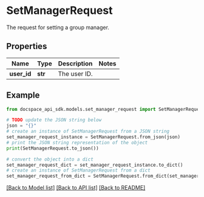 # SetManagerRequest
The request for setting a group manager.

## Properties

Name | Type | Description | Notes
------------ | ------------- | ------------- | -------------
**user_id** | **str** | The user ID. | 

## Example

```python
from docspace_api_sdk.models.set_manager_request import SetManagerRequest

# TODO update the JSON string below
json = "{}"
# create an instance of SetManagerRequest from a JSON string
set_manager_request_instance = SetManagerRequest.from_json(json)
# print the JSON string representation of the object
print(SetManagerRequest.to_json())

# convert the object into a dict
set_manager_request_dict = set_manager_request_instance.to_dict()
# create an instance of SetManagerRequest from a dict
set_manager_request_from_dict = SetManagerRequest.from_dict(set_manager_request_dict)
```
[[Back to Model list]](../README.md#documentation-for-models) [[Back to API list]](../README.md#documentation-for-api-endpoints) [[Back to README]](../README.md)


